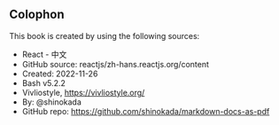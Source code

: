 <section id="colophon" role="doc-colophon">

## Colophon

This book is created by using the following sources:

- React - 中文
- GitHub source: reactjs/zh-hans.reactjs.org/content
- Created: 2022-11-26
- Bash v5.2.2
- Vivliostyle, https://vivliostyle.org/
- By: @shinokada
- GitHub repo: https://github.com/shinokada/markdown-docs-as-pdf

</section>
